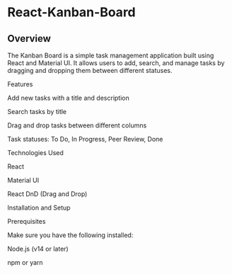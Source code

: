 # React-Kanban-Board

## Overview

The Kanban Board is a simple task management application built using React and Material UI. It allows users to add, search, and manage tasks by dragging and dropping them between different statuses.

Features

Add new tasks with a title and description

Search tasks by title

Drag and drop tasks between different columns

Task statuses: To Do, In Progress, Peer Review, Done

Technologies Used

React

Material UI

React DnD (Drag and Drop)

Installation and Setup

Prerequisites

Make sure you have the following installed:

Node.js (v14 or later)

npm or yarn

